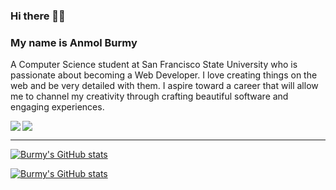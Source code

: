### Hi there 🙋‍♂️
### My name is Anmol Burmy

A Computer Science student at San Francisco State University who is passionate about becoming a Web Developer. I love creating things on the web and be very detailed with them. I aspire toward a career that will allow me to channel my creativity through crafting beautiful software and engaging experiences.

<a href="https://www.linkedin.com/in/burmy/">
  <img align="center" src="https://img.shields.io/badge/LinkedIn-0077B5?style=for-the-badge&logo=linkedin&logoColor=white" />
</a>
<a href="https://burmy.me">
  <img align="left" src="https://img.shields.io/badge/Portfolio-5641EA?style=for-the-badge&logo=Windows-Terminal&logoColor=white" />
</a>

---
[![Burmy's GitHub stats](https://github-readme-stats.vercel.app/api?username=Burmy&show_icons=true&count_private=true&theme=default&hide=stars,contribs&bg_color=0D1117&text_color=C9D1D9&border_color=30363D&title_color=58A6FF&icon_color=58A6FF)](https://github.com/anuraghazra/github-readme-stats)

[![Burmy's GitHub stats](https://github-readme-stats.vercel.app/api/top-langs/?username=Burmy&layout=compact&theme=default&text_color=C9D1D9&bg_color=0D1117&icon_color=58A6FF&border_color=30363D&title_color=58A6FF)](https://github.com/anuraghazra/github-readme-stats)

